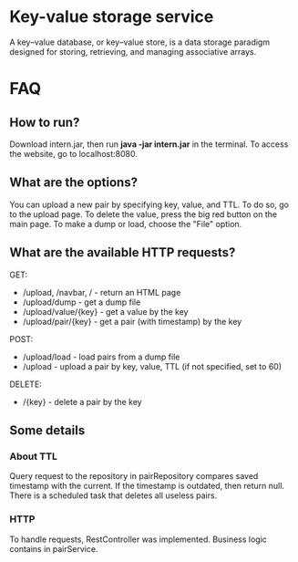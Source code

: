 # Key-value storage service

A key–value database, or key–value store, is a data storage paradigm designed for storing, retrieving, and managing associative arrays.

# FAQ
## How to run?

Download intern.jar, then run **java -jar intern.jar** in the terminal.
To access the website, go to localhost:8080.

## What are the options?

You can upload a new pair by specifying key, value, and TTL. To do so, go to the upload page. To delete the value, press the big red button on the main page. To make a dump or load, choose the "File" option.

## What are the available HTTP requests?
GET:
- /upload, /navbar, / - return an HTML page
- /upload/dump - get a dump file
- /upload/value/{key} - get a value by the key
- /upload/pair/{key} - get a pair (with timestamp) by the key

POST:
- /upload/load - load pairs from a dump file
- /upload - upload a pair by key, value, TTL (if not specified, set to 60)

DELETE:
- /{key} - delete a pair by the key

## Some details

### About TTL

Query request to the repository in pairRepository compares saved timestamp with the current. If the timestamp is outdated, then return null. There is a scheduled task that deletes all useless pairs.

### HTTP

To handle requests, RestController was implemented. Business logic contains in pairService.